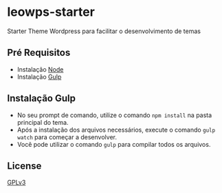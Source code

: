 # leowps-starter
Starter Theme Wordpress para facilitar o desenvolvimento de temas

## Pré Requisitos

* Instalação [Node](https://nodejs.org/)
* Instalação [Gulp](http://gulpjs.com/)

## Instalação Gulp

* No seu prompt de comando, utilize o comando `npm install` na pasta principal do tema.
* Após a instalação dos arquivos necessários, execute o comando `gulp watch` para começar a desenvolver.
* Você pode utilizar o comando `gulp` para compilar todos os arquivos.

## License

[GPLv3](https://github.com/leeoxleeo/leowps-starter/blob/master/LICENSE)